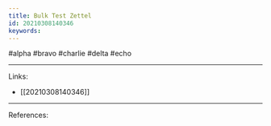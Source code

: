 ```yaml
---
title: Bulk Test Zettel
id: 20210308140346
keywords:
---
```

#alpha #bravo #charlie #delta #echo

---
Links:

- [[20210308140346]]

---
References:
